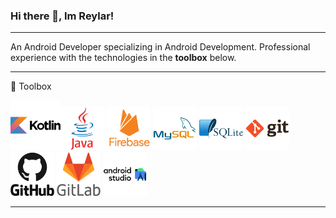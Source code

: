### Hi there 👋, Im Reylar!

---
An Android Developer specializing in Android Development. Professional experience with the technologies in the **toolbox** below.

---

🧰 Toolbox

<img src="https://github.com/devicons/devicon/blob/master/icons/kotlin/kotlin-original-wordmark.svg" width="80" height="80"/><img src="https://github.com/devicons/devicon/blob/master/icons/java/java-original-wordmark.svg" width="70" height="70"/>         <img src="https://github.com/devicons/devicon/blob/master/icons/firebase/firebase-plain-wordmark.svg" width="70" height="70"/>          <img src="https://github.com/devicons/devicon/blob/master/icons/mysql/mysql-original-wordmark.svg" width="70" height="70"/>                   <img src="https://github.com/devicons/devicon/blob/master/icons/sqlite/sqlite-original-wordmark.svg" width="70" height="70"/>           <img src="https://github.com/devicons/devicon/blob/master/icons/git/git-original-wordmark.svg" width="70" height="70"/>         <img src="https://github.com/devicons/devicon/blob/master/icons/github/github-original-wordmark.svg" width="70" height="70"/>         <img src="https://github.com/devicons/devicon/blob/master/icons/gitlab/gitlab-original-wordmark.svg" width="70" height="70"/>         <img src="https://github.com/devicons/devicon/blob/master/icons/androidstudio/androidstudio-original-wordmark.svg" width="70" height="70"/>

---



<!--
**Reylaaar/Reylaaar** is a ✨ _special_ ✨ repository because its `README.md` (this file) appears on your GitHub profile.

Here are some ideas to get you started:

- 🔭 I’m currently working on ...
- 🌱 I’m currently learning ...
- 👯 I’m looking to collaborate on ...
- 🤔 I’m looking for help with ...
- 💬 Ask me about ...
- 📫 How to reach me: ...
- 😄 Pronouns: ...
- ⚡ Fun fact: ...
-->
